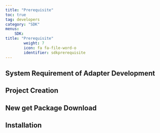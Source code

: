 ```yaml
---
title: "Prerequisite"
toc: true
tag: developers
category: "SDK"
menus: 
    SDK:
title: "Prerequisite"
        weight: 7
        icon: fa fa-file-word-o
        identifier: sdkprerequisite
---
```

## System Requirement of Adapter Development

## Project Creation

## New get Package Download

## Installation

